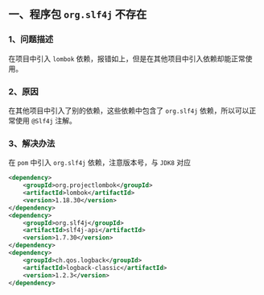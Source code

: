 ## 一、程序包 `org.slf4j` 不存在

### 1、问题描述

在项目中引入 `lombok` 依赖，报错如上，但是在其他项目中引入依赖却能正常使用。

### 2、原因

在其他项目中引入了别的依赖，这些依赖中包含了 `org.slf4j` 依赖，所以可以正常使用 `@Slf4j` 注解。

### 3、解决办法

在 `pom` 中引入 `org.slf4j` 依赖，注意版本号，与 `JDK8` 对应

```xml
<dependency>
    <groupId>org.projectlombok</groupId>
    <artifactId>lombok</artifactId>
    <version>1.18.30</version>
</dependency>
<dependency>
    <groupId>org.slf4j</groupId>
    <artifactId>slf4j-api</artifactId>
    <version>1.7.30</version>
</dependency>
<dependency>
    <groupId>ch.qos.logback</groupId>
    <artifactId>logback-classic</artifactId>
    <version>1.2.3</version>
</dependency>
```
